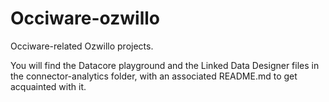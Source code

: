 # Occiware-ozwillo

Occiware-related Ozwillo projects.

You will find the Datacore playground and the Linked Data Designer files in the connector-analytics folder, with an associated README.md to get acquainted with it.

